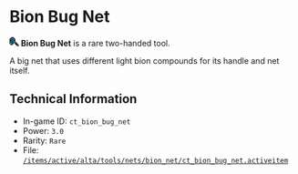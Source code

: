 # Bion Bug Net

<img src="https://raw.githubusercontent.com/Ceterai/Enternia/main/items/active/alta/tools/nets/bion_net/icon.png" alt="Bion Bug Net icon" loading="lazy" height=16px width="auto" /> **Bion Bug Net** is a rare two-handed tool.

A big net that uses different light bion compounds for its handle and net itself.

## Technical Information

- In-game ID: `ct_bion_bug_net`
- Power: `3.0`
- Rarity: `Rare`
- File: [`/items/active/alta/tools/nets/bion_net/ct_bion_bug_net.activeitem`](https://github.com/Ceterai/Enternia/blob/main/items/active/alta/tools/nets/bion_net/ct_bion_bug_net.activeitem)
